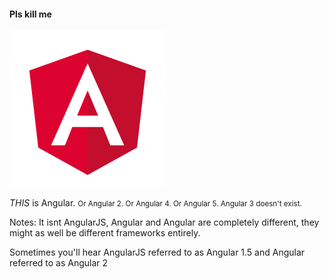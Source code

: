 #### Pls kill me

<img src="slides/images/angular.png" />

_THIS_ is Angular. 
<small>Or Angular 2. Or Angular 4. Or Angular 5. Angular 3 doesn't exist.</small>

Notes:
It isnt AngularJS, Angular and Angular are completely different, they might as well be different frameworks entirely.

Sometimes you'll hear AngularJS referred to as Angular 1.5 and Angular referred to as Angular 2



